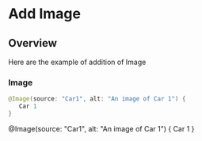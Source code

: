 # Add Image

## Overview
Here are the example of addition of Image

### Image
```swift
@Image(source: "Car1", alt: "An image of Car 1") {
   Car 1
}
```
@Image(source: "Car1", alt: "An image of Car 1") {
   Car 1
}
